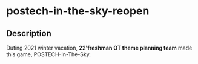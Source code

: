# postech-in-the-sky-reopen
## Description
Duting 2021 winter vacation, **22'freshman OT theme planning team** made this game, POSTECH-In-The-Sky.
